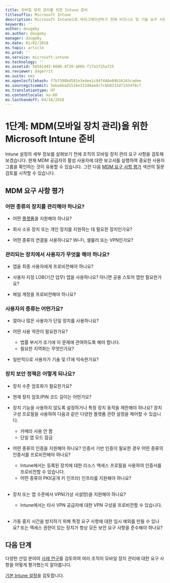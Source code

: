 ```yaml
---
title: 모바일 장치 관리를 위한 Intune 준비
titlesuffix: Microsoft Intune
description: Microsoft Intune으로 마이그레이션하기 전에 비즈니스 및 기술 요구 사항을 평가합니다.
keywords: ''
author: dougeby
ms.author: dougeby
manager: dougeby
ms.date: 01/02/2018
ms.topic: article
ms.prod: ''
ms.service: microsoft-intune
ms.technology: ''
ms.assetid: 58591442-6606-4f39-a06b-f17a1f25af25
ms.reviewer: dagerrit
ms.suite: ems
ms.openlocfilehash: f7bf390bd581e3edee1c94f446e89b16163cadee
ms.sourcegitcommit: 5eba4bad151be32346aedc7cbb0333d71934f8cf
ms.translationtype: HT
ms.contentlocale: ko-KR
ms.lasthandoff: 04/16/2018
---
```

# <a name="phase-1-prepare-microsoft-intune-for-mobile-device-management-mdm"></a>1단계: MDM(모바일 장치 관리)을 위한 Microsoft Intune 준비

Intune 설정의 세부 정보를 살펴보기 전에 조직의 모바일 장치 관리 요구 사항을 검토해 보겠습니다. 현재 MDM 공급자의 활성 사용자에 대한 보고서를 실행하여 중요한 사용자 그룹을 확인하는 것이 유용할 수 있습니다. 그런 다음 [MDM 요구 사항 평가](migration-guide-prepare.md#assess-mdm-requirements) 섹션의 질문 검토를 시작할 수 있습니다.

## <a name="assess-mdm-requirements"></a>MDM 요구 사항 평가

### <a name="what-kinds-of-devices-do-you-need-to-manage"></a>어떤 종류의 장치를 관리해야 하나요?

-   어떤 [플랫폼](supported-devices-browsers.md)을 지원해야 하나요?

-   회사 소유 장치 또는 개인 장치를 지원하는 데 필요한 장치인가요?

-   어떤 종류의 연결을 사용하나요? Wi-Fi, 셀룰러 또는 VPN인가요?

### <a name="what-do-your-users-need-to-do-on-managed-devices"></a>관리되는 장치에서 사용자가 무엇을 해야 하나요?

-   앱을 최종 사용자에게 프로비전해야 하나요?

-   사용자 지정 LOB(기간 업무) 앱을 사용하나요? 아니면 공용 스토어 앱만 필요한가요?

-   메일 계정을 프로비전해야 하나요?

### <a name="what-kinds-of-users"></a>사용자의 종류는 어떤가요?

-   얼마나 많은 사용자가 단일 장치를 사용하나요?

-   어떤 사용 약관이 필요한가요?

    -   법률 부서가 조기에 이 문제에 관여하도록 해야 합니다.
    -   필요한 지역화는 무엇인가요?

-   일반적으로 사용자가 기술 및 IT에 익숙한가요?

### <a name="what-is-your-device-security-policy"></a>장치 보안 정책은 어떻게 되나요?

- 장치 수준 암호화가 필요한가요?

- 현재 장치 암호/PIN 코드 길이는 어떤가요?

- 장치 기능을 사용하지 않도록 설정하거나 특정 장치 동작을 제한해야 하나요? 장치 구성 프로필을 사용하여 다음과 같은 다양한 플랫폼 관련 설정을 제어할 수 있습니다.
    - 카메라 사용 안 함
    - 단일 앱 모드 잠금<br/>

- 어떤 종류의 인증을 지원해야 하나요? 인증서 기반 인증이 필요한 경우 어떤 종류의 인증서를 프로비전해야 하나요?
  - Intune에서는 등록된 장치에 대한 리소스 액세스 프로필을 사용하여 인증서를 프로비전할 수 있습니다.
  -   어떤 종류의 PKI(공개 키 인프라) 인프라를 지원해야 하나요?
  <br></br>
- 장치 또는 앱 수준에서 VPN(가상 사설망)을 지원해야 하나요?

  -   Intune에서는 타사 VPN 공급자에 대한 VPN 구성을 프로비전할 수 있습니다.
  <br/><br/>
- 가동 중지 시간을 방지하기 위해 특정 요구 사항에 대한 임시 예외를 만들 수 있나요? 또는 액세스 권한이 있는 장치가 항상 모든 보안 요구 사항을 준수해야 하나요?

## <a name="next-steps"></a>다음 단계
다양한 산업 분야의 [사례 연구](https://customers.microsoft.com/story/mwh-global-now-part-of-stantec-secures-mobile-devices-with-intune)를 검토하여 여러 조직이 모바일 장치 관리에 대한 요구 사항을 어떻게 평가했는지 알아봅니다.

[기본 Intune 설정](migration-guide-setup.md)을 검토합니다.
